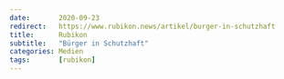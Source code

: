 ```yaml
---
date:       2020-09-23
redirect:   https://www.rubikon.news/artikel/burger-in-schutzhaft
title:      Rubikon
subtitle:   "Bürger in Schutzhaft"
categories: Medien
tags:       [rubikon]
---
```

